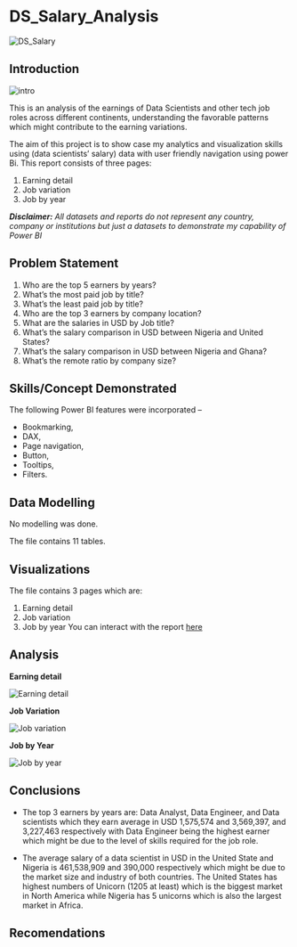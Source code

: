 # DS_Salary_Analysis

![DS_Salary](https://github.com/AbdulAfeez001/DS_Salary_Analysis/assets/97398702/7d1ac8cb-d5c2-4065-9730-5b6ef9b56687)


## Introduction

![intro](https://github.com/AbdulAfeez001/DS_Salary_Analysis/assets/97398702/f84c449b-62ed-407b-b775-bbc8b9e265f5)
 
This is an analysis of the earnings of Data Scientists and other tech job roles across different continents, understanding the favorable patterns which might contribute to the earning variations.

The aim of this project is to show case my analytics and visualization skills using (data scientists’ salary) data with user friendly navigation using power Bi. 
This report consists of three pages:

1.	Earning detail
2.	Job variation
3.	Job by year 

**_Disclaimer:_** _All datasets and reports do not represent any country, company or institutions but just a datasets to demonstrate my capability of Power BI_  

## Problem Statement

1.	Who are the top 5 earners by years?
2.	What’s the most paid job by title?
3.	What’s the least paid job by title?
4.	Who are the top 3 earners by company location?
5.	What are the salaries in USD by Job title?
6.	What’s the salary comparison in USD between Nigeria and United States?
7.	What’s the salary comparison in USD between Nigeria and Ghana?
8.	What’s the remote ratio by company size? 

## Skills/Concept Demonstrated 

The following Power BI features were incorporated – 
- Bookmarking,
- DAX,
- Page navigation, 
- Button, 
- Tooltips, 
- Filters.

## Data Modelling

No modelling was done. 

The file contains 11 tables.

## Visualizations

The file contains 3 pages which are:
1.	Earning detail
2.	Job variation
3.	Job by year 
You can interact with the report [here](https://app.powerbi.com/groups/me/reports/3607421f-0bb0-4ed6-82d4-62b305aefa6b/ReportSection?experience=power-bi)

## Analysis 

**Earning detail**

![Earning detail](https://github.com/AbdulAfeez001/DS_Salary_Analysis/assets/97398702/c1f892c1-281c-40d8-94cc-3bfba781d02e)

**Job Variation** 

![Job variation](https://github.com/AbdulAfeez001/DS_Salary_Analysis/assets/97398702/45f9d7d3-d349-4b71-b7ed-2adcd0a3c7b6)

**Job by Year**

![Job by year](https://github.com/AbdulAfeez001/DS_Salary_Analysis/assets/97398702/31b873d1-0cdf-4b37-8ef9-da9b4096c6b0)


## Conclusions 

- The top 3 earners by years are: Data Analyst, Data Engineer, and Data scientists which they earn average in USD 1,575,574 and 3,569,397, and 3,227,463 respectively with Data Engineer being the highest earner which might be due to the level of skills required for the job role. 

- The average salary of a data scientist in USD in the United State and Nigeria is 461,538,909 and 390,000 respectively which might be due to the market size and industry of both countries. The United States has highest numbers of Unicorn (1205 at least) which is the biggest market in North America while Nigeria has 5 unicorns which is also the largest market in Africa. 

## Recomendations 




